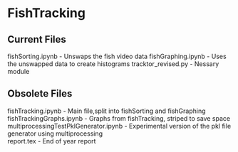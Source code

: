 # FishTracking

## Current Files
fishSorting.ipynb - Unswaps the fish video data
fishGraphing.ipynb - Uses the unswapped data to create histograms
tracktor_revised.py - Nessary module

## Obsolete Files
fishTracking.ipynb - Main file,split into fishSorting and fishGraphing
fishTrackingGraphs.ipynb - Graphs from fishTracking, striped to save space
multiprocessingTestPklGenerator.ipynb	- Experimental version of the pkl file generator using multiprocessing  
report.tex - End of year report
